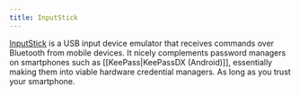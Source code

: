 ```yaml
---
title: InputStick
---
```


[InputStick](http://inputstick.com/) is a USB input device emulator that receives commands over Bluetooth from mobile devices. It nicely complements password managers on smartphones such as [[KeePass|KeePassDX (Android)]], essentially making them into viable hardware credential managers. As long as you trust your smartphone.
